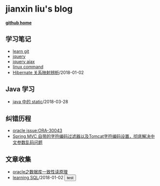 # jianxin liu's blog
#### [github home](https://github.com/jianxinliu)
## 学习笔记
- [learn git](post/learning_note/learn_git.md)
- [jquery](post/learning_note/Jquery.md)
- [jquery ajax](post/learning_note/Jquery_Ajax.md)
- [linux command](post/learning_note/LinuxCommandLine.md)
- [Hibernate 关系映射辨析](post/learning_note/hibernate_mapping.md)/2018-01-02

## Java 学习
- [java 中的 static](post/java/java_static.md)/2018-03-28

## 纠错历程
- [oracle issue:ORA-30043](post/issue/oracle_issue_fix.md)
- [Spring MVC 自带的字符编码过滤器以及Tomcat字符编码设置，彻底解决中文参数乱码问题](http://blog.csdn.net/beauxie/article/details/53389856)

## 文章收集
- [oracle之数据库一致性读原理](http://www.cnblogs.com/Ronger/archive/2012/05/09/2492160.html)
- [learning SQL](post/learning_note/learn_sql.md)/2018-01-02
  <button class='btn btn-success' onclick='javascript:alert("nothing! test!")'>test</button>
